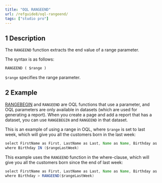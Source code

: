 ```yaml
---
title: "OQL RANGEEND"
url: /refguide8/oql-rangeend/
tags: ["studio pro"]
---
```


## 1 Description

The `RANGEEND` function extracts the end value of a range parameter.

The syntax is as follows:

```sql {linenos=false}
RANGEEND ( $range )
```

`$range` specifies the range parameter.

## 2 Example

[RANGEBEGIN](/refguide8/oql-rangebegin/) and `RANGEEND` are OQL functions that use a parameter, and OQL parameters are only available in datasets (which are used for generating a report). When you create a page and add a report that has a dataset, you can use `RANGEBEGIN` and `RANGEEND` in that dataset.

This is an example of using a range in OQL, where `$range` is set to last week, which will give you all the customers born in the last week:

```java
select FirstName as First, LastName as Last, Name as Name, Birthday as BDay, CustomerType as Type from Sales.Customer
where Birthday IN ($rangeLastWeek)
```

This example uses the `RANGEEND` function in the where-clause, which will give you all the customers born since the end of last week:

```java
select FirstName as First, LastName as Last, Name as Name, Birthday as BDay, CustomerType as Type from Sales.Customer
where Birthday > RANGEEND($rangeLastWeek)
```
